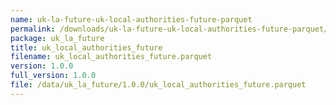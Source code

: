 ```yaml
---
name: uk-la-future-uk-local-authorities-future-parquet
permalink: /downloads/uk-la-future-uk-local-authorities-future-parquet/1_0_0
package: uk_la_future
title: uk_local_authorities_future
filename: uk_local_authorities_future.parquet
version: 1.0.0
full_version: 1.0.0
file: /data/uk_la_future/1.0.0/uk_local_authorities_future.parquet
---
```

